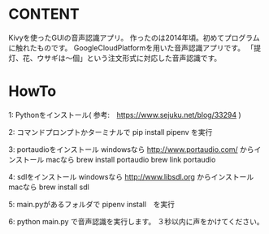 # CONTENT
Kivyを使ったGUIの音声認識アプリ。
作ったのは2014年頃。初めてプログラムに触れたものです。
GoogleCloudPlatformを用いた音声認識アプリです。
「提灯、花、ウサギは〜個」という注文形式に対応した音声認識です。

# HowTo
1: Pythonをインストール( 参考:　https://www.sejuku.net/blog/33294 )

2: コマンドプロンプトかターミナルで pip install pipenv を実行

3: portaudioをインストール
        windowsなら
            http://www.portaudio.com/ からインストール
        macなら
            brew install portaudio
            brew link portaudio
			
4: sdlをインストール
        windowsなら
            http://www.libsdl.org からインストール
        macなら
            brew install sdl

5: main.pyがあるフォルダで pipenv install　を実行

6: python main.py で音声認識を実行します。
        ３秒以内に声をかけてください。
